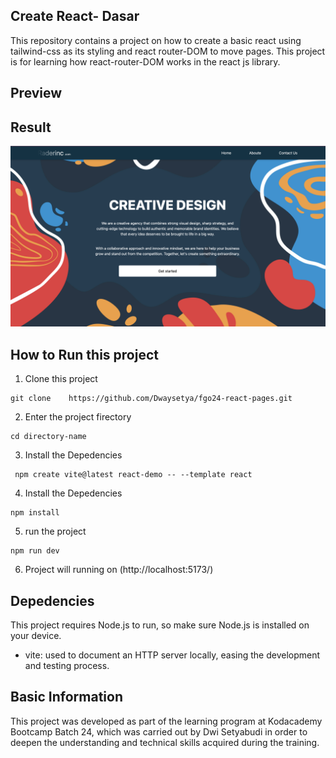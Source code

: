 ## Create React- Dasar

This repository contains a project on how to create a basic react using tailwind-css as its styling and react router-DOM to move pages. This project is for learning how react-router-DOM works in the react js library.
## Preview

## Result

![Result](./src/assets/Screenshot%202025-05-15%20at%2023.29.31.png)

## How to Run this project

1. Clone this project

```
git clone    https://github.com/Dwaysetya/fgo24-react-pages.git
```

2. Enter the project firectory

```
cd directory-name
```

3. Install the Depedencies

```
 npm create vite@latest react-demo -- --template react
```

4. Install the Depedencies

```
npm install
```

5. run the project

```
npm run dev
```

6. Project will running on (http://localhost:5173/)

## Depedencies

This project requires Node.js to run, so make sure Node.js is installed on your device.

- vite: used to document an HTTP server locally, easing the development and testing process.

## Basic Information

This project was developed as part of the learning program at Kodacademy Bootcamp Batch 24, which was carried out by Dwi Setyabudi in order to deepen the understanding and technical skills acquired during the training.
